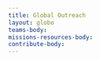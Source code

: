 ```yaml
---
title: Global Outreach
layout: globo
teams-body:
missions-resources-body:
contribute-body:
---
```



